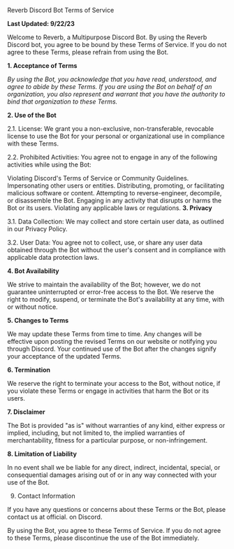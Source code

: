 Reverb Discord Bot Terms of Service

**Last Updated: 9/22/23**

Welcome to Reverb, a Multipurpose Discord Bot. By using the Reverb Discord bot, you agree to be bound by these Terms of Service. If you do not agree to these Terms, please refrain from using the Bot.

**1. Acceptance of Terms**

*By using the Bot, you acknowledge that you have read, understood, and agree to abide by these Terms. If you are using the Bot on behalf of an organization, you also represent and warrant that you have the authority to bind that organization to these Terms.*

**2. Use of the Bot**

2.1. License: We grant you a non-exclusive, non-transferable, revocable license to use the Bot for your personal or organizational use in compliance with these Terms.

2.2. Prohibited Activities: You agree not to engage in any of the following activities while using the Bot:

Violating Discord's Terms of Service or Community Guidelines.
Impersonating other users or entities.
Distributing, promoting, or facilitating malicious software or content.
Attempting to reverse-engineer, decompile, or disassemble the Bot.
Engaging in any activity that disrupts or harms the Bot or its users.
Violating any applicable laws or regulations.
**3. Privacy**

3.1. Data Collection: We may collect and store certain user data, as outlined in our Privacy Policy.

3.2. User Data: You agree not to collect, use, or share any user data obtained through the Bot without the user's consent and in compliance with applicable data protection laws.

**4. Bot Availability**

We strive to maintain the availability of the Bot; however, we do not guarantee uninterrupted or error-free access to the Bot. We reserve the right to modify, suspend, or terminate the Bot's availability at any time, with or without notice.

**5. Changes to Terms**

We may update these Terms from time to time. Any changes will be effective upon posting the revised Terms on our website or notifying you through Discord. Your continued use of the Bot after the changes signify your acceptance of the updated Terms.

**6. Termination**

We reserve the right to terminate your access to the Bot, without notice, if you violate these Terms or engage in activities that harm the Bot or its users.

**7. Disclaimer**

The Bot is provided "as is" without warranties of any kind, either express or implied, including, but not limited to, the implied warranties of merchantability, fitness for a particular purpose, or non-infringement.

**8. Limitation of Liability**

In no event shall we be liable for any direct, indirect, incidental, special, or consequential damages arising out of or in any way connected with your use of the Bot.

9. Contact Information

If you have any questions or concerns about these Terms or the Bot, please contact us at official. on Discord.

By using the Bot, you agree to these Terms of Service. If you do not agree to these Terms, please discontinue the use of the Bot immediately.
